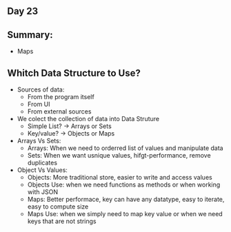 ## Day 23

## Summary: 
* Maps


## Whitch Data Structure to Use?
* Sources of data:
  * From the program itself
  * From UI
  * From external sources
* We colect the collection of data into Data Struture
  * Simple List? -> Arrays or Sets
  * Key/value? -> Objects or Maps
* Arrays Vs Sets:
  * Arrays: When we need to orderred list of values and manipulate data
  * Sets: When we want usnique values, hifgt-performance, remove duplicates
* Object Vs Values: 
  * Objects: More traditional store, easier to write and access values 
  * Objects Use: when we need functions as methods or when working with JSON
  * Maps: Better performace, key can have any datatype, easy to iterate, easy to compute size
  * Maps Use: when we simply need to map key value or when we need keys that are not strings